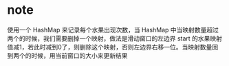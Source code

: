# note

使用一个 HashMap 来记录每个水果出现次数，当 HashMap 中当映射数量超过两个的时候，我们需要删掉一个映射，做法是滑动窗口的左边界 start 的水果映射值减1，若此时减到0了，则删除这个映射，否则左边界右移一位。当映射数量回到两个的时候，用当前窗口的大小来更新结果
